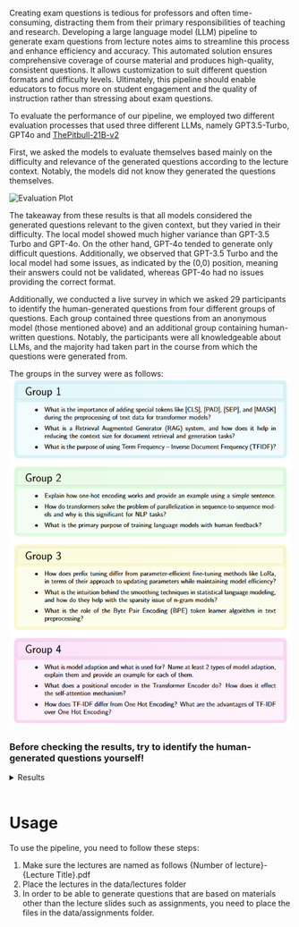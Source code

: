 Creating exam questions is tedious for professors and often time-consuming, distracting them from their primary responsibilities of teaching and research. Developing a large language model (LLM) pipeline to generate exam questions from lecture notes aims to streamline this process and enhance efficiency and accuracy. This automated solution ensures comprehensive coverage of course material and produces high-quality, consistent questions. It allows customization to suit different question formats and difficulty levels. Ultimately, this pipeline should enable educators to focus more on student engagement and the quality of instruction rather than stressing about exam questions.

To evaluate the performance of our pipeline, we employed two different evaluation processes that used three different LLMs, namely GPT3.5-Turbo, GPT4o and [ThePitbull-21B-v2](https://huggingface.co/fblgit/UNA-ThePitbull-21.4B-v2)

First, we asked the models to evaluate themselves based mainly on the difficulty and relevance of the generated questions according to the lecture context. Notably, the models did not know they generated the questions themselves.

![Evaluation Plot](https://github.com/MohammadSakhnini/nlp_project/blob/main/poster/figures/eval_plot.png?raw=true)

The takeaway from these results is that all models considered the generated questions relevant to the given context, but they varied in their difficulty. The local model showed much higher variance than GPT-3.5 Turbo and GPT-4o. On the other hand, GPT-4o tended to generate only difficult questions. Additionally, we observed that GPT-3.5 Turbo and the local model had some issues, as indicated by the (0,0) position, meaning their answers could not be validated, whereas GPT-4o had no issues providing the correct format.

Additionally, we conducted a live survey in which we asked 29 participants to identify the human-generated questions from four different groups of questions. Each group contained three questions from an anonymous model (those mentioned above) and an additional group containing human-written questions. Notably, the participants were all knowledgeable about LLMs, and the majority had taken part in the course from which the questions were generated from.

The groups in the survey were as follows:
![Alt text](https://github.com/MohammadSakhnini/Lecture2Exam/blob/main/poster/figures/questions.png?raw=true)

### Before checking the results, try to identify the human-generated questions yourself!

<details>
  <summary>Results</summary>

<br>

| Group 1 (Local) 	| Group 2 (GPT4o) 	| Group 3 (GPT3.5T) 	| Group 4 (Human) 	|
|:---------------:	|:---------------:	|:-----------------:	|:---------------:	|
|        4        	|        9        	|         4         	|        12       	|

Based on the results we see that the LLMs have recived 58% of the votes, while the human questions have recived 42% of the votes. This shows that the LLMs are able to generate questions that are similar to human generated questions.

 The human group received the most votes, followed by the GPT-4o group. The local model and GPT-3.5 Turbo received the least votes. After the participants completed the survey, we asked them to reason why they chose the group they did. The most common reason for choosing group 4 was that the questions were more "human-like" and that it contained a typo. 

</details>
<br>

# Usage
To use the pipeline, you need to follow these steps:

1. Make sure the lectures are named as follows {Number of lecture}-{Lecture Title}.pdf
2. Place the lectures in the data/lectures folder
3. In order to be able to generate questions that are based on materials other than the lecture slides such as assignments, you need to place the files in the data/assignments folder.
